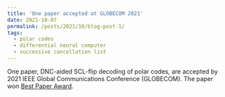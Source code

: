 ```yaml
---
title: 'One paper accepted at GLOBECOM 2021'
date: 2021-10-07
permalink: /posts/2021/10/blog-post-1/
tags:
  - polar codes
  - differential neural computer
  - successive cancellation list
---
```


One paper, DNC-aided SCL-flip decoding of polar codes, are accepted by 2021 IEEE Global Communications Conference (GLOBECOM). The paper won <a href="https://globecom2021.ieee-globecom.org/program/best-paper-awards">Best Paper Award</a>. 
